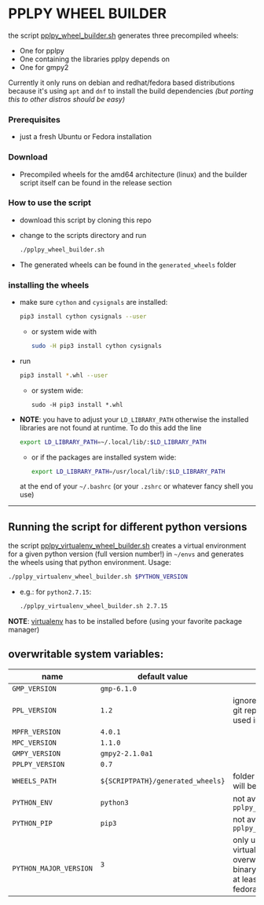 # PPLPY WHEEL BUILDER

the script [pplpy_wheel_builder.sh](pplpy_wheel_builder.sh) generates three precompiled wheels: 
* One for pplpy 
* One containing the libraries pplpy depends on
* One for gmpy2 

Currently it only runs on debian and redhat/fedora based distributions because it's using `apt` and `dnf` to install the build dependencies *(but porting this to other distros should be easy)*

### Prerequisites

* just a fresh Ubuntu or Fedora installation

### Download

* Precompiled wheels for the amd64 architecture (linux) and the builder script itself can be found in the release section

### How to use the script

* download this script by cloning this repo
* change to the scripts directory and run

  ```bash
  ./pplpy_wheel_builder.sh
  ```

* The generated wheels can be found in the `generated_wheels` folder

### installing the wheels

* make sure `cython` and `cysignals` are installed:

  ```bash
  pip3 install cython cysignals --user
  ```

  * or system wide with

    ```bash
    sudo -H pip3 install cython cysignals 
    ```

    

* run

  ```bash
  pip3 install *.whl --user
  ```

  * or system wide:

    ```
    sudo -H pip3 install *.whl
    ```

    

* **NOTE**: you have to adjust your `LD_LIBRARY_PATH` otherwise the installed libraries are not found at runtime. To do this add the line

  ```bash
  export LD_LIBRARY_PATH=~/.local/lib/:$LD_LIBRARY_PATH
  ```

  * or if the packages are installed system wide:

    ```bash
    export LD_LIBRARY_PATH=/usr/local/lib/:$LD_LIBRARY_PATH
    ```

  at the end of your `~/.bashrc` (or your `.zshrc` or whatever fancy shell you use)

----

## Running the script for different python versions

the script [pplpy_virtualenv_wheel_builder.sh]([pplpy_virtualenv_wheel_builder.sh]) creates a virtual environment for a given python version (full version number!) in `~/envs` and generates the wheels using that python environment. Usage:

```bash
./pplpy_virtualenv_wheel_builder.sh $PYTHON_VERSION
```

* e.g.: for `python2.7.15`:

  ```bash
  ./pplpy_virtualenv_wheel_builder.sh 2.7.15
  ```

**NOTE**: [virtualenv](apt://virtualenv) has to be installed before (using your favorite package manager)

## overwritable system variables:

| name                    | default value                     | notes                                                        |
| ----------------------- | --------------------------------- | ------------------------------------------------------------ |
| `GMP_VERSION`           | `gmp-6.1.0`                       |                                                              |
| `PPL_VERSION`           | `1.2`                             | ignored so far, since version tags in git repo are missing (last stable is used instead) |
| `MPFR_VERSION`          | `4.0.1`                           |                                                              |
| `MPC_VERSION`           | `1.1.0`                           |                                                              |
| `GMPY_VERSION`          | `gmpy2-2.1.0a1`                   |                                                              |
| `PPLPY_VERSION`         | `0.7`                             |                                                              |
| `WHEELS_PATH`           | `${SCRIPTPATH}/generated_wheels}` | folder where the generated wheels will be stored             |
| `PYTHON_ENV`            | `python3`                         | not available when using `pplpy_virtualenv_wheel_builder.sh` |
| `PYTHON_PIP`            | `pip3`                            | not available when using `pplpy_virtualenv_wheel_builder.sh` |
| ` PYTHON_MAJOR_VERSION` | `3`                               | only used for searching for virtualenv binary (should only be overwritten two `2` if virtualenv binary only exists as `virtualenv-2`, at least not the case on ubuntu and fedora) |

